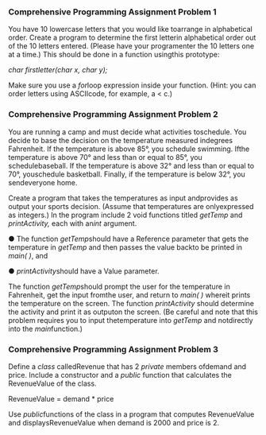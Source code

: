 ### Comprehensive Programming Assignment Problem 1

 You have 10 lowercase letters that you would like toarrange in alphabetical order. Create a program to determine the first letterin alphabetical order out of the 10 letters entered. (Please have your programenter the 10 letters one at a time.) This should be done in a function usingthis prototype:

 

*char firstletter(char x, char y);*

 

Make sure you use a *for*loop expression inside your function. (Hint: you can order letters using ASCIIcode, for example, a < c.)              

 

 

### Comprehensive Programming Assignment Problem 2

You are running a camp and must decide what activities toschedule. You decide to base the decision on the temperature measured indegrees Fahrenheit. If the temperature is above 85°, you schedule swimming. Ifthe temperature is above 70° and less than or equal to 85°, you schedulebaseball. If the temperature is above 32° and less than or equal to 70°, youschedule basketball. Finally, if the temperature is below 32°, you sendeveryone home.

 

Create a program that takes the temperatures as input andprovides as output your sports decision. (Assume that temperatures are onlyexpressed as integers.) In the program include 2 void functions titled *getTemp* and *printActivity,* each with an*int* argument.

 

●     The function *getTemp*should have a Reference parameter that gets the temperature in *getTemp* and then passes the value backto be printed in *main( )*, and

●     *printActivity*should have a Value parameter.

 

The function *getTemp*should prompt the user for the temperature in Fahrenheit, get the input fromthe user, and return to *main( )* whereit prints the temperature on the screen. The function *printActivity* should determine the activity and print it as outputon the screen. (Be careful and note that this problem requires you to input thetemperature into *getTemp* and notdirectly into the *main*function.)      

 

 

### Comprehensive Programming Assignment Problem 3 

Define a *class* calledRevenue that has 2 *private* members ofdemand and price. Include a constructor and a *public* function that calculates the RevenueValue of the class.

 

RevenueValue = demand * price

 

Use *public*functions of the class in a program that computes RevenueValue and displaysRevenueValue when demand is 2000 and price is 2.